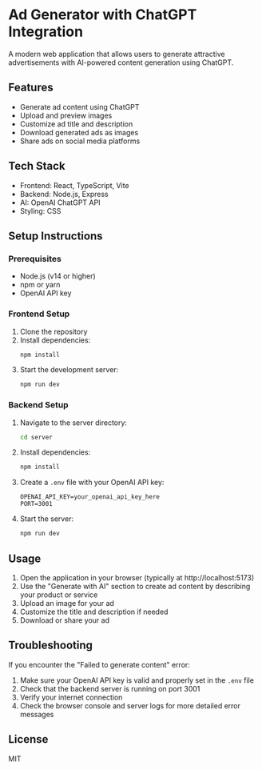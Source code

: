 # Ad Generator with ChatGPT Integration

A modern web application that allows users to generate attractive advertisements with AI-powered content generation using ChatGPT.

## Features

- Generate ad content using ChatGPT
- Upload and preview images
- Customize ad title and description
- Download generated ads as images
- Share ads on social media platforms

## Tech Stack

- Frontend: React, TypeScript, Vite
- Backend: Node.js, Express
- AI: OpenAI ChatGPT API
- Styling: CSS

## Setup Instructions

### Prerequisites

- Node.js (v14 or higher)
- npm or yarn
- OpenAI API key

### Frontend Setup

1. Clone the repository
2. Install dependencies:
   ```bash
   npm install
   ```
3. Start the development server:
   ```bash
   npm run dev
   ```

### Backend Setup

1. Navigate to the server directory:
   ```bash
   cd server
   ```

2. Install dependencies:
   ```bash
   npm install
   ```

3. Create a `.env` file with your OpenAI API key:
   ```
   OPENAI_API_KEY=your_openai_api_key_here
   PORT=3001
   ```

4. Start the server:
   ```bash
   npm run dev
   ```

## Usage

1. Open the application in your browser (typically at http://localhost:5173)
2. Use the "Generate with AI" section to create ad content by describing your product or service
3. Upload an image for your ad
4. Customize the title and description if needed
5. Download or share your ad

## Troubleshooting

If you encounter the "Failed to generate content" error:

1. Make sure your OpenAI API key is valid and properly set in the `.env` file
2. Check that the backend server is running on port 3001
3. Verify your internet connection
4. Check the browser console and server logs for more detailed error messages

## License

MIT
